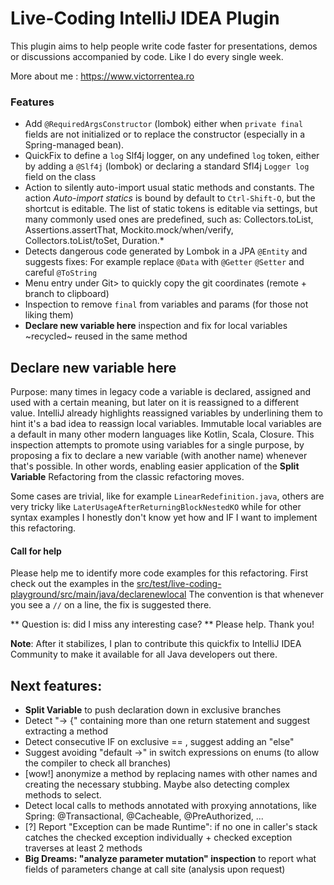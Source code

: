 # Live-Coding IntelliJ IDEA Plugin
<!-- Plugin description -->
This plugin aims to help people write code faster for presentations, demos or discussions accompanied by code. Like I do every single week.

More about me : https://www.victorrentea.ro

### Features
- Add `@RequiredArgsConstructor` (lombok) either when `private final` fields are not initialized or to replace the constructor (especially in a Spring-managed bean).
- QuickFix to define a `log` Slf4j logger, on any undefined `log` token, either by adding a `@Slf4j` (lombok) or declaring a standard Sfl4j `Logger log` field on the class
- Action to silently auto-import usual static methods and constants. The action _Auto-import statics_ is bound by default
  to `Ctrl-Shift-O`, but the shortcut is editable. The list of static tokens is editable via settings, but many commonly used ones are predefined, such as: 
  Collectors.toList, Assertions.assertThat, Mockito.mock/when/verify, Collectors.toList/toSet, Duration.*
- Detects dangerous code generated by Lombok in a JPA `@Entity` and suggests fixes: For example replace `@Data` with `@Getter` `@Setter` and careful `@ToString`
- Menu entry under Git> to quickly copy the git coordinates (remote + branch to clipboard)
- Inspection to remove `final` from variables and params (for those not liking them)
- **Declare new variable here** inspection and fix for local variables ~recycled~ reused in the same method

## Declare new variable here
Purpose: many times in legacy code a variable is declared, assigned and used with a certain meaning, but later on it is reassigned to a different value. 
IntelliJ already highlights reassigned variables by underlining them to hint it's a bad idea to reassign local variables. 
Immutable local variables are a default in many other modern languages like Kotlin, Scala, Closure.
This inspection attempts to promote using variables for a single purpose, 
by proposing a fix to declare a new variable (with another name) whenever that's possible. 
In other words, enabling easier application of the **Split Variable** Refactoring from the classic refactoring moves.

Some cases are trivial, like for example `LinearRedefinition.java`, others are very tricky like `LaterUsageAfterReturningBlockNestedKO` while for other syntax examples
I honestly don't know yet how and IF I want to implement this refactoring.

#### Call for help
Please help me to identify more code examples for this refactoring. 
First check out the examples in the [src/test/live-coding-playground/src/main/java/declarenewlocal](https://github.com/victorrentea/live-coding/tree/main/src/test/live-coding-playground/src/main/java/declarenewlocal)
The convention is that whenever you see a `//` on a line, the fix is suggested there.

** Question is: did I miss any interesting case? **
Please help.
Thank you!

**Note**: After it stabilizes, I plan to contribute this quickfix to IntelliJ IDEA Community to make it available for all Java developers out there. 

## Next features:
- **Split Variable** to push declaration down in exclusive branches 
- Detect "-> {" containing more than one return statement and suggest extracting a method
- Detect consecutive IF on exclusive == , suggest adding an "else"
- Suggest avoiding "default ->" in switch expressions on enums (to allow the compiler to check all branches)
- [wow!] anonymize a method by replacing names with other names and creating the necessary stubbing. Maybe also detecting complex methods to select.
- Detect local calls to methods annotated with proxying annotations, like Spring: @Transactional, @Cacheable, @PreAuthorized, ... 
- [?] Report "Exception can be made Runtime": if no one in caller's stack catches the checked exception individually + checked exception traverses at least 2 methods
- **Big Dreams: "analyze parameter mutation" inspection** to report what fields of parameters change at call site (analysis upon request)
<!-- Plugin description end -->

